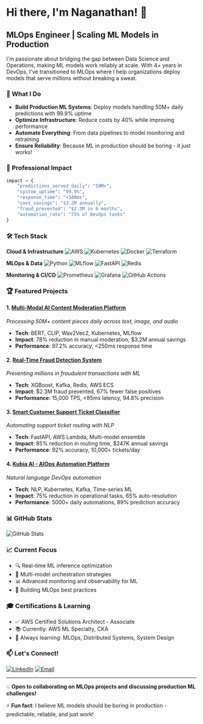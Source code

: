 # Hi there, I'm Naganathan! 👋

## MLOps Engineer | Scaling ML Models in Production

I'm passionate about bridging the gap between Data Science and Operations, making ML models work reliably at scale. With 4+ years in DevOps, I've transitioned to MLOps where I help organizations deploy models that serve millions without breaking a sweat.

### 🚀 What I Do

- **Build Production ML Systems**: Deploy models handling 50M+ daily predictions with 99.9% uptime
- **Optimize Infrastructure**: Reduce costs by 40% while improving performance
- **Automate Everything**: From data pipelines to model monitoring and retraining
- **Ensure Reliability**: Because ML in production should be boring - it just works!

### 💼 Professional Impact

```python
impact = {
    "predictions_served_daily": "50M+",
    "system_uptime": "99.9%",
    "response_time": "<100ms",
    "cost_savings": "$3.2M annually",
    "fraud_prevented": "$2.3M in 6 months",
    "automation_rate": "75% of DevOps tasks"
}
```

### 🛠️ Tech Stack

**Cloud & Infrastructure**
![AWS](https://img.shields.io/badge/AWS-232F3E?style=for-the-badge&logo=amazon-aws&logoColor=white)
![Kubernetes](https://img.shields.io/badge/Kubernetes-326CE5?style=for-the-badge&logo=kubernetes&logoColor=white)
![Docker](https://img.shields.io/badge/Docker-2496ED?style=for-the-badge&logo=docker&logoColor=white)
![Terraform](https://img.shields.io/badge/Terraform-7B42BC?style=for-the-badge&logo=terraform&logoColor=white)

**MLOps & Data**
![Python](https://img.shields.io/badge/Python-3776AB?style=for-the-badge&logo=python&logoColor=white)
![MLflow](https://img.shields.io/badge/MLflow-0194E2?style=for-the-badge&logo=mlflow&logoColor=white)
![FastAPI](https://img.shields.io/badge/FastAPI-009688?style=for-the-badge&logo=fastapi&logoColor=white)
![Redis](https://img.shields.io/badge/Redis-DC382D?style=for-the-badge&logo=redis&logoColor=white)

**Monitoring & CI/CD**
![Prometheus](https://img.shields.io/badge/Prometheus-E6522C?style=for-the-badge&logo=prometheus&logoColor=white)
![Grafana](https://img.shields.io/badge/Grafana-F46800?style=for-the-badge&logo=grafana&logoColor=white)
![GitHub Actions](https://img.shields.io/badge/GitHub_Actions-2088FF?style=for-the-badge&logo=github-actions&logoColor=white)

### 🏆 Featured Projects

#### 1. [Multi-Modal AI Content Moderation Platform](https://github.com/naganathan01/content-moderation)
*Processing 50M+ content pieces daily across text, image, and audio*
- **Tech**: BERT, CLIP, Wav2Vec2, Kubernetes, MLflow
- **Impact**: 78% reduction in manual moderation, $3.2M annual savings
- **Performance**: 97.2% accuracy, <250ms response time

#### 2. [Real-Time Fraud Detection System](https://github.com/naganathan01/fraud-detection)
*Preventing millions in fraudulent transactions with ML*
- **Tech**: XGBoost, Kafka, Redis, AWS ECS
- **Impact**: $2.3M fraud prevented, 67% fewer false positives
- **Performance**: 15,000 TPS, <85ms latency, 94.8% precision

#### 3. [Smart Customer Support Ticket Classifier](https://github.com/naganathan01/ticket-classifier)
*Automating support ticket routing with NLP*
- **Tech**: FastAPI, AWS Lambda, Multi-model ensemble
- **Impact**: 85% reduction in routing time, $247K annual savings
- **Performance**: 92% accuracy, 10,000+ tickets/day

#### 4. [Kubia AI - AIOps Automation Platform](https://github.com/naganathan01/kubia-ai)
*Natural language DevOps automation*
- **Tech**: NLP, Kubernetes, Kafka, Time-series ML
- **Impact**: 75% reduction in operational tasks, 65% auto-resolution
- **Performance**: 5000+ daily automations, 89% prediction accuracy

### 📊 GitHub Stats

![GitHub Stats](https://github-readme-stats.vercel.app/api?username=naganathan01&show_icons=true&theme=dark)

### 📈 Current Focus

- 🔍 Real-time ML inference optimization
- 🎯 Multi-model orchestration strategies
- 📊 Advanced monitoring and observability for ML
- 🚀 Building MLOps best practices

### 🎓 Certifications & Learning

- ✅ AWS Certified Solutions Architect - Associate
- 📚 Currently: AWS ML Specialty, CKA
- 🌱 Always learning: MLOps, Distributed Systems, System Design

### 📫 Let's Connect!

[![LinkedIn](https://img.shields.io/badge/LinkedIn-0077B5?style=for-the-badge&logo=linkedin&logoColor=white)](https://linkedin.com/in/naganathan-paramasivam)
[![Email](https://img.shields.io/badge/Email-D14836?style=for-the-badge&logo=gmail&logoColor=white)](mailto:nathannathan42242@gmail.com)

---

💡 **Open to collaborating on MLOps projects and discussing production ML challenges!**

⚡ **Fun fact**: I believe ML models should be boring in production - predictable, reliable, and just work!
